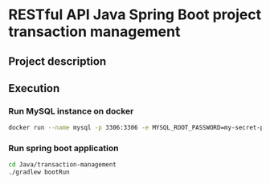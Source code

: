# RESTful API Java Spring Boot project transaction management

## Project description

## Execution

### Run MySQL instance on docker

```bash
docker run --name mysql -p 3306:3306 -e MYSQL_ROOT_PASSWORD=my-secret-pw -d mysql
```
 
### Run spring boot application

```bash 
cd Java/transaction-management
./gradlew bootRun
```

